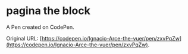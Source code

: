 # pagina the block

A Pen created on CodePen.

Original URL: [https://codepen.io/Ignacio-Arce-the-vuer/pen/zxvPqZw](https://codepen.io/Ignacio-Arce-the-vuer/pen/zxvPqZw).

